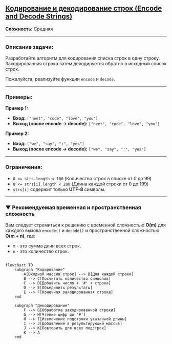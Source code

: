 ## [Кодирование и декодирование строк (Encode and Decode Strings)](https://leetcode.com/problems/encode-and-decode-strings/description/)

**Сложность:** Средняя

---

### Описание задачи:

Разработайте алгоритм для кодирования списка строк в одну строку. Закодированная строка затем декодируется обратно в исходный список строк.

Пожалуйста, реализуйте функции `encode` и `decode`.

---

### Примеры:

**Пример 1:**
*   **Вход:** `["neet", "code", "love", "you"]`
*   **Выход (после encode -> decode):** `["neet", "code", "love", "you"]`

**Пример 2:**
*   **Вход:** `["we", "say", ":", "yes"]`
*   **Выход (после encode -> decode):** `["we", "say", ":", "yes"]`

---

### Ограничения:

*   `0 <= strs.length < 100` (Количество строк в списке от 0 до 99)
*   `0 <= strs[i].length < 200` (Длина каждой строки от 0 до 199)
*   `strs[i]` содержит только **UTF-8** символы.

---

### ▼ Рекомендуемая временная и пространственная сложность

Вам следует стремиться к решению с временной сложностью **O(m)** для каждого вызова `encode()` и `decode()` и пространственной сложностью **O(m + n)**, где:
*   `m` - это сумма длин всех строк.
*   `n` - это количество строк.

```mermaid

flowchart TD
    subgraph "Кодирование"
        A[Входной массив строк] --> B[Для каждой строки]
        B --> C[Посчитать количество символов]
        C --> D[Добавить число + '#' + строка]
        D --> E[Объединить результаты]
        E --> F[Конечная закодированная строка]
    end

    subgraph "Декодирование"
        F --> G[Обработка закодированной строки]
        G --> H[Чтение цифр до '#']
        H --> I[Извлечение подстроки указанной длины]
        I --> J[Добавление в результирующий массив]
        J --> K[Повторить для всех подстрок]
        K --> A
    end
```